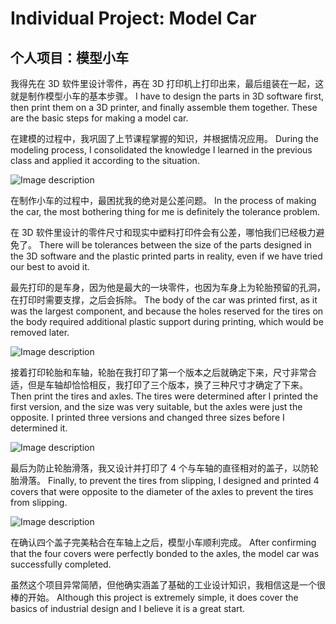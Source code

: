 # Individual Project: Model Car

## 个人项目：模型小车

我得先在 3D 软件里设计零件，再在 3D 打印机上打印出来，最后组装在一起，这就是制作模型小车的基本步骤。
I have to design the parts in 3D software first, then print them on a 3D printer, and finally assemble them together. These are the basic steps for making a model car.

在建模的过程中，我巩固了上节课程掌握的知识，并根据情况应用。
During the modeling process, I consolidated the knowledge I learned in the previous class and applied it according to the situation.

<image src="image1.png" alt="Image description">

在制作小车的过程中，最困扰我的绝对是公差问题。
In the process of making the car, the most bothering thing for me is definitely the tolerance problem.

在 3D 软件里设计的零件尺寸和现实中塑料打印件会有公差，哪怕我们已经极力避免了。
There will be tolerances between the size of the parts designed in the 3D software and the plastic printed parts in reality, even if we have tried our best to avoid it.

最先打印的是车身，因为他是最大的一块零件，也因为车身上为轮胎预留的孔洞，在打印时需要支撑，之后会拆除。
The body of the car was printed first, as it was the largest component, and because the holes reserved for the tires on the body required additional plastic support during printing, which would be removed later.

<image src="image2.png" alt="Image description">

接着打印轮胎和车轴，轮胎在我打印了第一个版本之后就确定下来，尺寸非常合适，但是车轴却恰恰相反，我打印了三个版本，换了三种尺寸才确定了下来。
Then print the tires and axles. The tires were determined after I printed the first version, and the size was very suitable, but the axles were just the opposite. I printed three versions and changed three sizes before I determined it.

<image src="image3.png" alt="Image description">

最后为防止轮胎滑落，我又设计并打印了 4 个与车轴的直径相对的盖子，以防轮胎滑落。
Finally, to prevent the tires from slipping, I designed and printed 4 covers that were opposite to the diameter of the axles to prevent the tires from slipping.

<image src="image4.png" alt="Image description">

在确认四个盖子完美粘合在车轴上之后，模型小车顺利完成。
After confirming that the four covers were perfectly bonded to the axles, the model car was successfully completed.

虽然这个项目异常简陋，但他确实涵盖了基础的工业设计知识，我相信这是一个很棒的开始。
Although this project is extremely simple, it does cover the basics of industrial design and I believe it is a great start.
